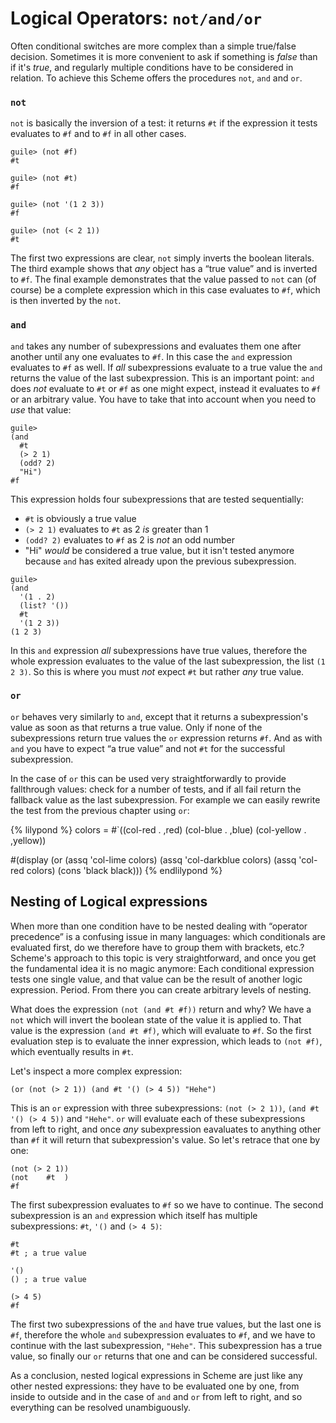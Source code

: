 # Logical Operators: `not/and/or`

Often conditional switches are more complex than a simple true/false decision.
Sometimes it is more convenient to ask if something is *false* than if it's
*true*, and regularly multiple conditions have to be considered in relation.  To
achieve this Scheme offers the procedures `not`, `and` and `or`.

### `not`

`not` is basically the inversion of a test: it returns `#t` if the expression it
tests evaluates to `#f` and to `#f` in all other cases.

```
guile> (not #f)
#t

guile> (not #t)
#f

guile> (not '(1 2 3))
#f

guile> (not (< 2 1))
#t
```

The first two expressions are clear, `not` simply inverts the boolean literals.
The third example shows that *any* object has a “true value” and is inverted to
`#f`.  The final example demonstrates that the value passed to `not` can (of
course) be a complete expression which in this case evaluates to `#f`, which is
then inverted by the `not`.

### `and`

`and` takes any number of subexpressions and evaluates them one after another
until any one evaluates to `#f`.  In this case the `and` expression evaluates to
`#f` as well.  If *all* subexpressions evaluate to a true value the `and`
returns the value of the last subexpression.  This is an important point: `and`
does *not* evaluate to `#t` or `#f` as one might expect, instead it evaluates to
`#f` or an arbitrary value.  You have to take that into account when you need to
*use* that value:

```
guile>  
(and
  #t
  (> 2 1)
  (odd? 2)
  "Hi")
#f
```

This expression holds four subexpressions that are tested sequentially:

* `#t` is obviously a true value
* `(> 2 1)` evaluates to `#t` as 2 *is* greater than 1
* `(odd? 2)` evaluates to `#f` as 2 is *not* an odd number
* "Hi" *would* be considered a true value, but it isn't tested anymore because
  `and` has exited already upon the previous subexpression.

```
guile>
(and
  '(1 . 2)
  (list? '())
  #t
  '(1 2 3))
(1 2 3)
```

In this `and` expression *all* subexpressions have true values, therefore the
whole expression evaluates to the value of the last subexpression, the list `(1
2 3)`.  So this is where you must *not* expect `#t` but rather *any*
true value.

### `or`

`or` behaves very similarly to `and`, except that it returns a subexpression's
value as soon as that returns a true value.  Only if none of the subexpressions
return true values the `or` expression returns `#f`.  And as with `and` you have
to expect “a true value” and not `#t` for the successful subexpression.

In the case of `or` this can be used very straightforwardly to provide
fallthrough values: check for a number of tests, and if all fail return the
fallback value as the last subexpression.  For example we can easily rewrite the
test from the previous chapter using `or`:

{% lilypond %}
colors =
#`((col-red . ,red)
   (col-blue . ,blue)
   (col-yellow . ,yellow))

#(display
  (or
   (assq 'col-lime colors)
   (assq 'col-darkblue colors)
   (assq 'col-red colors)
   (cons 'black black)))
{% endlilypond %}

## Nesting of Logical expressions

When more than one condition have to be nested dealing with “operator
precedence” is a confusing issue in many languages: which conditionals are
evaluated first, do we therefore have to group them with brackets, etc.?
Scheme's approach to this topic is very straightforward, and once you get the
fundamental idea it is no magic anymore: Each conditional expression tests one
single value, and that value can be the result of another logic expression.
Period.  From there you can create arbitrary levels of nesting.

What does the expression `(not (and #t #f))` return and why? We have a `not`
which will invert the boolean state of the value it is applied to.  That value
is the expression `(and #t #f)`, which will evaluate to `#f`.  So the first
evaluation step is to evaluate the inner expression, which leads to `(not #f)`,
which eventually results in `#t`.

Let's inspect a more complex expression:

```
(or (not (> 2 1)) (and #t '() (> 4 5)) "Hehe")
```

This is an `or` expression with three subexpressions: `(not (> 2 1))`, `(and #t '() (>
4 5))` and `"Hehe"`.  `or` will evaluate each of these subexpressions from left
to right, and once *any* subexpression eavaluates to anything other than `#f` it
will return that subexpression's value.  So let's retrace that one by one:

```
(not (> 2 1))
(not    #t  )
#f
```

The first subexpression evaluates to `#f` so we have to continue. The second
subexpression is an `and` expression which itself has multiple subexpressions:
`#t`, `'()` and `(> 4 5)`:

```
#t
#t ; a true value

'()
() ; a true value

(> 4 5)
#f
```

The first two subexpressions of the `and` have true values, but the last one is
`#f`, therefore the whole `and` subexpression evaluates to `#f`, and we have to
continue with the last subexpression, `"Hehe"`.  This subexpression has a true
value, so finally our `or` returns that one and can be considered successful.

As a conclusion, nested logical expressions in Scheme are just like any other
nested expressions: they have to be evaluated one by one, from inside to outside
and in the case of `and` and `or` from left to right, and so everything can be
resolved unambiguously.
